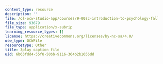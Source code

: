 ```yaml
---
content_type: resource
description: ''
file: /ol-ocw-studio-app/courses/9-00sc-introduction-to-psychology-fall-2011/6b63fdd455f850bb9116364b2b1656dd_gRe7dy2HSTg.vtt
file_size: 93679
file_type: application/x-subrip
learning_resource_types: []
license: https://creativecommons.org/licenses/by-nc-sa/4.0/
ocw_type: OCWFile
resourcetype: Other
title: 3play caption file
uid: 6b63fdd4-55f8-50bb-9116-364b2b1656dd
---
```

